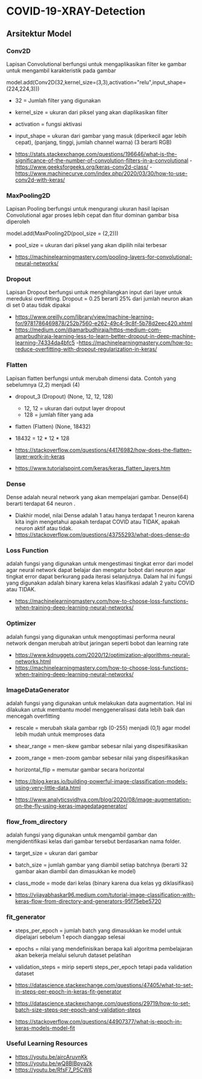 # COVID-19-XRAY-Detection

## Arsitektur Model

### Conv2D
Lapisan Convolutional berfungsi untuk mengaplikasikan filter ke gambar untuk mengambil karakteristik pada gambar

model.add(Conv2D(32,kernel_size=(3,3),activation="relu",input_shape=(224,224,3)))
- 32 = Jumlah filter yang digunakan
- kernel_size = ukuran dari piksel yang akan diaplikasikan filter
- activation = fungsi aktivasi
- input_shape = ukuran dari gambar yang masuk (diperkecil agar lebih cepat), (panjang, tinggi, jumlah channel warna) (3 berarti RGB)

- https://stats.stackexchange.com/questions/196646/what-is-the-significance-of-the-number-of-convolution-filters-in-a-convolutional
-https://www.geeksforgeeks.org/keras-conv2d-class/
-https://www.machinecurve.com/index.php/2020/03/30/how-to-use-conv2d-with-keras/

### MaxPooling2D
Lapisan Pooling berfungsi untuk mengurangi ukuran hasil lapisan Convolutional agar proses lebih cepat dan fitur dominan gambar bisa diperoleh

model.add(MaxPooling2D(pool_size = (2,2)))
- pool_size = ukuran dari piksel yang akan dipilih nilai terbesar

- https://machinelearningmastery.com/pooling-layers-for-convolutional-neural-networks/

### Dropout
Lapisan Dropout berfungsi untuk menghilangkan input dari layer untuk mereduksi overfitting. Dropout = 0.25 berarti 25% dari jumlah neuron akan di set 0 atau tidak dipakai
 - https://www.oreilly.com/library/view/machine-learning-for/9781786469878/252b7560-e262-49c4-9c8f-5b78d2eec420.xhtml
 - https://medium.com/@amarbudhiraja/https-medium-com-amarbudhiraja-learning-less-to-learn-better-dropout-in-deep-machine-learning-74334da4bfc5
 -https://machinelearningmastery.com/how-to-reduce-overfitting-with-dropout-regularization-in-keras/

### Flatten
Lapisan flatten berfungsi untuk merubah dimensi data. Contoh yang sebelumnya (2,2) menjadi (4)
- dropout_3 (Dropout)          (None, 12, 12, 128) 
    - 12, 12 = ukuran dari output layer dropout
    - 128 = jumlah filter yang ada
- flatten (Flatten)            (None, 18432)
- 18432 = 12 * 12 * 128

- https://stackoverflow.com/questions/44176982/how-does-the-flatten-layer-work-in-keras
- https://www.tutorialspoint.com/keras/keras_flatten_layers.htm


### Dense
Dense adalah neural network yang akan mempelajari gambar. Dense(64) berarti terdapat 64 neuron
.
- Diakhir model, nilai Dense adalah 1 atau hanya terdapat 1 neuron karena kita ingin mengetahui apakah terdapat COVID atau TIDAK, apakah neuron aktif atau tidak.
- https://stackoverflow.com/questions/43755293/what-does-dense-do

### Loss Function
adalah fungsi yang digunakan untuk mengestimasi tingkat error dari model agar neural network dapat belajar dan mengatur bobot dari neuron agar tingkat error dapat berkurang pada iterasi selanjutnya. Dalam hal ini fungsi yang digunakan adalah binary karena kelas klasifikasi adalah 2 yaitu COVID atau TIDAK.

- https://machinelearningmastery.com/how-to-choose-loss-functions-when-training-deep-learning-neural-networks/

### Optimizer
adalah fungsi yang digunakan untuk mengoptimasi performa neural network dengan merubah atribut jaringan seperti bobot dan learning rate
- https://www.kdnuggets.com/2020/12/optimization-algorithms-neural-networks.html
- https://machinelearningmastery.com/how-to-choose-loss-functions-when-training-deep-learning-neural-networks/



### ImageDataGenerator
adalah fungsi yang digunakan untuk melakukan data augmentation. Hal ini dilakukan untuk membantu model menggeneralisasi data lebih baik dan mencegah overfitting
- rescale = merubah skala gambar rgb (0-255) menjadi (0,1) agar model lebih mudah untuk memproses data
- shear_range = men-skew gambar sebesar nilai yang dispesifikasikan
- zoom_range = men-zoom gambar sebesar nilai yang dispesifikasikan
- horizontal_flip = memutar gambar secara horizontal

- https://blog.keras.io/building-powerful-image-classification-models-using-very-little-data.html
- https://www.analyticsvidhya.com/blog/2020/08/image-augmentation-on-the-fly-using-keras-imagedatagenerator/

### flow_from_directory
adalah fungsi yang digunakan untuk mengambil gambar dan mengidentifikasi kelas dari gambar tersebut berdasarkan nama folder. 
- target_size = ukuran dari gambar
- batch_size = jumlah gambar yang diambil setiap batchnya (berarti 32 gambar akan diambil dan dimasukkan ke model)
- class_mode = mode dari kelas (binary karena dua kelas yg diklasifikasi)

- https://vijayabhaskar96.medium.com/tutorial-image-classification-with-keras-flow-from-directory-and-generators-95f75ebe5720

### fit_generator
- steps_per_epoch = jumlah batch yang dimasukkan ke model untuk dipelajari sebelum 1 epoch dianggap selesai
- epochs = nilai yang mendefinisikan berapa kali algoritma pembelajaran akan bekerja melalui seluruh dataset pelatihan 
- validation_steps = mirip seperti steps_per_epoch tetapi pada validation dataset

- https://datascience.stackexchange.com/questions/47405/what-to-set-in-steps-per-epoch-in-keras-fit-generator
- https://datascience.stackexchange.com/questions/29719/how-to-set-batch-size-steps-per-epoch-and-validation-steps
- https://stackoverflow.com/questions/44907377/what-is-epoch-in-keras-models-model-fit


### Useful Learning Resources

- https://youtu.be/aircAruvnKk
- https://youtu.be/wQ8BIBpya2k
- https://youtu.be/RfsF7_P5CW8
